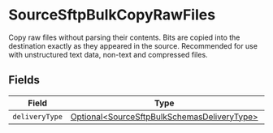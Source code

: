 # SourceSftpBulkCopyRawFiles

Copy raw files without parsing their contents. Bits are copied into the destination exactly as they appeared in the source. Recommended for use with unstructured text data, non-text and compressed files.


## Fields

| Field                                                                                                    | Type                                                                                                     | Required                                                                                                 | Description                                                                                              |
| -------------------------------------------------------------------------------------------------------- | -------------------------------------------------------------------------------------------------------- | -------------------------------------------------------------------------------------------------------- | -------------------------------------------------------------------------------------------------------- |
| `deliveryType`                                                                                           | [Optional\<SourceSftpBulkSchemasDeliveryType>](../../models/shared/SourceSftpBulkSchemasDeliveryType.md) | :heavy_minus_sign:                                                                                       | N/A                                                                                                      |